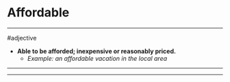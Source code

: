 # Affordable
---
#adjective
- **Able to be afforded; inexpensive or reasonably priced.**
	- _Example: an affordable vacation in the local area_
---
---
